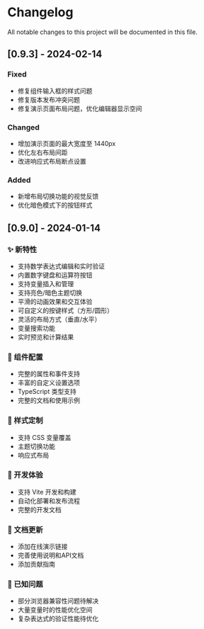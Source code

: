 # Changelog

All notable changes to this project will be documented in this file.

## [0.9.3] - 2024-02-14

### Fixed

- 修复组件输入框的样式问题
- 修复版本发布冲突问题
- 修复演示页面布局问题，优化编辑器显示空间

### Changed

- 增加演示页面的最大宽度至 1440px
- 优化左右布局间距
- 改进响应式布局断点设置

### Added

- 新增布局切换功能的视觉反馈
- 优化暗色模式下的按钮样式

## [0.9.0] - 2024-01-14

### ✨ 新特性

- 支持数学表达式编辑和实时验证
- 内置数字键盘和运算符按钮
- 支持变量插入和管理
- 支持亮色/暗色主题切换
- 平滑的动画效果和交互体验
- 可自定义的按键样式（方形/圆形）
- 灵活的布局方式（垂直/水平）
- 变量搜索功能
- 实时预览和计算结果

### 🔧 组件配置

- 完整的属性和事件支持
- 丰富的自定义设置选项
- TypeScript 类型支持
- 完整的文档和使用示例

### 🎨 样式定制

- 支持 CSS 变量覆盖
- 主题切换功能
- 响应式布局

### 🔨 开发体验

- 支持 Vite 开发和构建
- 自动化部署和发布流程
- 完整的开发文档

### 📝 文档更新

- 添加在线演示链接
- 完善使用说明和API文档
- 添加贡献指南

### 🐛 已知问题

- 部分浏览器兼容性问题待解决
- 大量变量时的性能优化空间
- 复杂表达式的验证性能待优化

